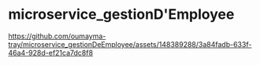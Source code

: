 # microservice_gestionD'Employee

https://github.com/oumayma-tray/microservice_gestionDeEmployee/assets/148389288/3a84fadb-633f-46a4-928d-ef21ca7dc8f8
